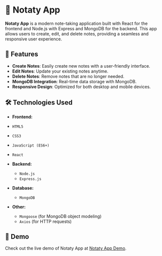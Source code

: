 # 📝 Notaty App

**Notaty App** is a modern note-taking application built with React for the frontend and Node.js with Express and MongoDB for the backend. This app allows users to create, edit, and delete notes, providing a seamless and responsive user experience.

## 🌟 Features

- **Create Notes**: Easily create new notes with a user-friendly interface.
- **Edit Notes**: Update your existing notes anytime.
- **Delete Notes**: Remove notes that are no longer needed.
- **MongoDB Integration**: Real-time data storage with MongoDB.
- **Responsive Design**: Optimized for both desktop and mobile devices.

## 🛠️ Technologies Used

- **Frontend:**
 - `HTML5`
  - `CSS3`
  - `JavaScript (ES6+)`
  - `React`
  

- **Backend:**
  - `Node.js`
  - `Express.js`

- **Database:**
  - `MongoDB`

- **Other:**
  - `Mongoose` (for MongoDB object modeling)
  - `Axios` (for HTTP requests)


## 🚀 Demo

Check out the live demo of Notaty App at [Notaty App Demo](https://notaty.netlify.app/).


